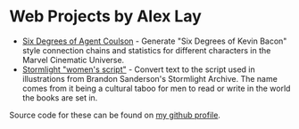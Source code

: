 # Web Projects by Alex Lay

- [Six Degrees of Agent Coulson](/Six-Degrees-of-Agent-Coulson/) - Generate "Six Degrees of Kevin Bacon" style connection chains and statistics for different characters in the Marvel Cinematic Universe.
- [Stormlight "women's script"](https://aclay.github.io/stormlight-womens-script/) - Convert text to the script used in illustrations from Brandon Sanderson's Stormlight Archive. The name comes from it being a cultural taboo for men to read or write in the world the books are set in.

Source code for these can be found on [my github profile](https://github.com/ACLay).
